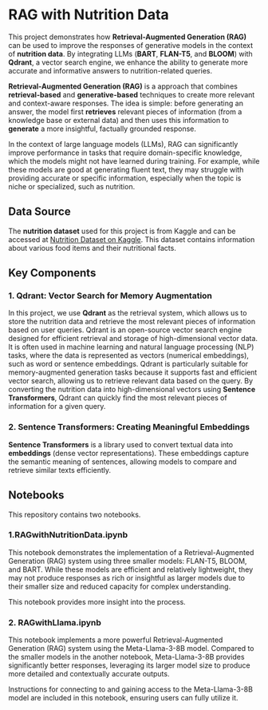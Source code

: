 # RAG with Nutrition Data

This project demonstrates how **Retrieval-Augmented Generation (RAG)** can be used to improve the responses of generative models in the context of **nutrition data**. 
By integrating LLMs (**BART**, **FLAN-T5**, and **BLOOM**) with **Qdrant**, a vector search engine, we enhance the ability to generate more 
accurate and informative answers to nutrition-related queries.


**Retrieval-Augmented Generation (RAG)** is a approach that combines **retrieval-based** and **generative-based** techniques to create more relevant and context-aware responses. The idea is simple: before generating an answer, the model first **retrieves** relevant pieces of information (from a knowledge base or external data) and then uses this information to **generate** a more insightful, factually grounded response.

In the context of large language models (LLMs), RAG can significantly improve performance in tasks that require domain-specific knowledge, which the models might not have learned during training. For example, while these models are good at generating fluent text, they may struggle with providing accurate or specific information, especially when the topic is niche or specialized, such as nutrition.

## Data Source

The **nutrition dataset** used for this project is from Kaggle and can be accessed at [Nutrition Dataset on Kaggle](https://www.kaggle.com/datasets/gokulprasantht/nutrition-dataset). This dataset contains information about various food items and their nutritional facts.

## Key Components

### 1. **Qdrant: Vector Search for Memory Augmentation**

In this project, we use **Qdrant** as the retrieval system, which allows us to store the nutrition data and retrieve the most relevant pieces of information based on user queries. Qdrant is an open-source vector search engine designed for efficient retrieval and storage of high-dimensional vector data. It is often used in machine learning and natural language processing (NLP) tasks, where the data is represented as vectors (numerical embeddings), such as word or sentence embeddings.  Qdrant is particularly suitable for memory-augmented generation tasks because it supports fast and efficient vector search, allowing us to retrieve relevant data based on the query. By converting the nutrition data into high-dimensional vectors using **Sentence Transformers**, Qdrant can quickly find the most relevant pieces of information for a given query.


### 2. **Sentence Transformers: Creating Meaningful Embeddings**

**Sentence Transformers** is a library used to convert textual data into **embeddings** (dense vector representations). These embeddings capture the semantic meaning of sentences, allowing models to compare and retrieve similar texts efficiently.

## Notebooks

This repository contains two notebooks.

### 1.**RAGwithNutritionData.ipynb**

This notebook demonstrates the implementation of a Retrieval-Augmented Generation (RAG) system using three smaller models: FLAN-T5, BLOOM, and BART. While these models are efficient and relatively lightweight, they may not produce responses as rich or insightful as larger models due to their smaller size and reduced capacity for complex understanding.

This notebook provides more insight into the process.

 ### 2. **RAGwithLlama.ipynb**

This notebook implements a more powerful Retrieval-Augmented Generation (RAG) system using the Meta-Llama-3-8B model. Compared to the smaller models in the another notebook, Meta-Llama-3-8B provides significantly better responses, leveraging its larger model size to produce more detailed and contextually accurate outputs.

Instructions for connecting to and gaining access to the Meta-Llama-3-8B model are included in this notebook, ensuring users can fully utilize it.
